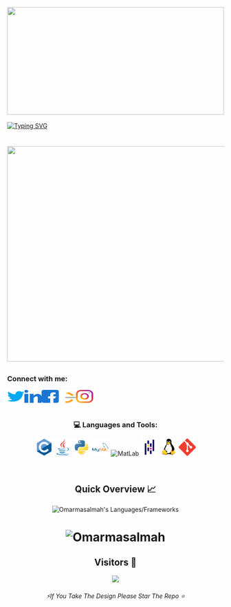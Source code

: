 <img src="https://cdn.pixabay.com/photo/2023/10/18/03/54/ai-generated-8322792_1280.jpg" width="100%" height="250" />

<a href="https://git.io/typing-svg"><img src="https://readme-typing-svg.demolab.com?font=Noto+Serif&size=31&pause=1001&center=true&vCenter=true&multiline=true&random=false&width=800&height=100&lines=Hi+%F0%9F%91%8B%2C+I'm+Omar+Masalmah;Computer+Engineering+Student+%40+Birzeit+University" alt="Typing SVG" /></a>
<h1>

<div align="center">
  <img src="https://user-images.githubusercontent.com/19783675/259906130-5d3c8800-fb00-45d0-b9dd-7eb82f057baf.gif" width="600" height="500"/>
</div>

</div><h3 align="left"> Connect with me:</h3>
<p align="left">
<a href="https://twitter.com/omar_masalmah" target="blank"><img align="center" src="https://raw.githubusercontent.com/teamedwardforever/Readme-Generator/71f25dd8b98329b168142a6b782a107b75eab178/svg/Social/twitter.svg" alt="omar_masalmah" height="30" width="40" /></a><a href="https://linkedin.com/in/omar-masalmah-25031a255/" target="blank"><img align="center" src="https://raw.githubusercontent.com/teamedwardforever/Readme-Generator/71f25dd8b98329b168142a6b782a107b75eab178/svg/Social/linked-in-alt.svg" alt="Omar Masalmah" height="30" width="40" /></a><a href="https://fb.com/profile.php?id=100001827251020" target="blank"><img align="center" src="https://raw.githubusercontent.com/teamedwardforever/Readme-Generator/71f25dd8b98329b168142a6b782a107b75eab178/svg/Social/facebook.svg" alt="Omar J Masalmah" height="30" width="40" /></a><a href="https://www.leetcode.com/masalmaho64" target="blank"><img align="center" src="https://raw.githubusercontent.com/teamedwardforever/Readme-Generator/71f25dd8b98329b168142a6b782a107b75eab178/svg/Social/leet-code.svg" alt="masalmaho64" height="30" width="40" /></a><a href="https://instagram.com/omar_j_masalmah" target="blank"><img align="center" src="https://raw.githubusercontent.com/teamedwardforever/Readme-Generator/71f25dd8b98329b168142a6b782a107b75eab178/svg/Social/instagram.svg" alt="omar_j_masalmah" height="30" width="40" /></a></p>

<h1>

<h3 align="center"> 💻 Languages and Tools: </h3>
<p align="center">
<img src="https://raw.githubusercontent.com/teamedwardforever/Readme-Generator/71f25dd8b98329b168142a6b782a107b75eab178/svg/Skills/Languages/c-original.svg" alt="C" width="40" height="40"/>
<img src="https://raw.githubusercontent.com/teamedwardforever/Readme-Generator/71f25dd8b98329b168142a6b782a107b75eab178/svg/Skills/Languages/java-original.svg" alt="Java" width="40" height="40"/>
<img src="https://raw.githubusercontent.com/teamedwardforever/Readme-Generator/71f25dd8b98329b168142a6b782a107b75eab178/svg/Skills/Languages/python-original.svg" alt="Python" width="40" height="40"/>
<img src="https://raw.githubusercontent.com/teamedwardforever/Readme-Generator/71f25dd8b98329b168142a6b782a107b75eab178/svg/Skills/Database/mysql-original-wordmark.svg" alt="Mysql" width="40" height="40"/>
<img src="https://dl.dropboxusercontent.com/s/6e7hk06wzjp3j52/Matlab_Logo.png" alt="MatLab" width="40" height="40"/>
<img src="https://raw.githubusercontent.com/teamedwardforever/Readme-Generator/71f25dd8b98329b168142a6b782a107b75eab178/svg/Skills/ML/pandas-original.svg" alt="Pandas" width="40" height="40"/>
<img src="https://raw.githubusercontent.com/teamedwardforever/Readme-Generator/71f25dd8b98329b168142a6b782a107b75eab178/svg/Skills/Other/linux-original.svg" alt="Linux" width="40" height="40"/>
<img src="https://raw.githubusercontent.com/teamedwardforever/Readme-Generator/71f25dd8b98329b168142a6b782a107b75eab178/svg/Skills/Other/git-scm-icon.svg" alt="Git" width="40" height="40"/>
</p>

<br />
<h2 align="center"> Quick Overview 📈</h2>
<p align = "center">
  <img src = "https://github-readme-stats.vercel.app/api/top-langs?username=Omarmasalmah&show_icons=true&count_private=true&locale=en&layout=compact&langs_count=10&hide_border=true&bg_color=151515&title_color=FB8C00&text_color=fff&icon_color=fff" alt = "Omarmasalmah's Languages/Frameworks" width = 400 />

<h1>
<p align="center" height="180em"> 
<img src="https://github-readme-stats.vercel.app/api?username=Omarmasalmah&show_icons=true&locale=en&theme=highcontrast" alt="Omarmasalmah" /></p>

<h2 align="center">Visitors 👀</h2>
<div align="center" >
  <img src="https://profile-counter.glitch.me/Omarmasalmah/count.svg"></img>
</div>

<h6 align="center">⚡If You Take The Design Please Star The Repo ⭐</h6>

<h5>
